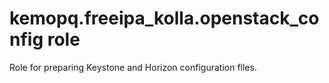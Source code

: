# kemopq.freeipa_kolla.openstack_config role
Role for preparing Keystone and Horizon configuration files.
